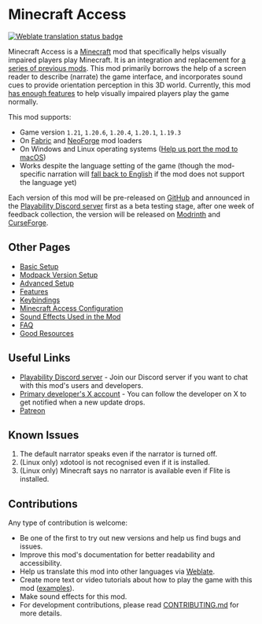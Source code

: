 # Minecraft Access

[![Weblate translation status badge](https://hosted.weblate.org/widget/minecraft-access/svg-badge.svg)](https://hosted.weblate.org/engage/minecraft-access/)

Minecraft Access is a [Minecraft](https://www.minecraft.net) mod that specifically helps visually impaired players play Minecraft.
It is an integration and replacement for [a series of previous mods](https://github.com/accessible-minecraft).
This mod primarily borrows the help of a screen reader to describe (narrate) the game interface, and incorporates sound cues to provide orientation perception in this 3D world.
Currently, this mod [has enough features](docs/faq.md#is-the-mod-enough-to-play-the-game-normally) to help visually impaired players play the game normally.

This mod supports:

* Game version `1.21`, `1.20.6`, `1.20.4`, `1.20.1`, `1.19.3`
* On [Fabric](https://fabricmc.net/use/installer/) and [NeoForge](https://neoforged.net) mod loaders
* On Windows and Linux operating systems ([Help us port the mod to macOS](https://github.com/khanshoaib3/minecraft-access/issues/22))
* Works despite the language setting of the game (though the mod-specific narration will [fall back to English](/docs/features.md#i18n-fallback-mechanism) if the mod does not support the language yet)

Each version of this mod will be pre-released on [GitHub](https://github.com/khanshoaib3/minecraft-access/releases) and announced in the [Playability Discord server](https://discord.gg/yQjjsDqWQX) first as a beta testing stage, after one week of feedback collection, the version will be released on [Modrinth](https://modrinth.com/mod/minecraft-access/versions) and [CurseForge](https://legacy.curseforge.com/minecraft/mc-mods/blind-accessibility/files). 

## Other Pages

* [Basic Setup](/docs/setup/basic.md)
* [Modpack Version Setup](/docs/setup/modpack.md)
* [Advanced Setup](/docs/setup/advanced.md)
* [Features](/docs/features.md)
* [Keybindings](/docs/keybindings.md)
* [Minecraft Access Configuration](/docs/config.md)
* [Sound Effects Used in the Mod](https://html-preview.github.io/?url=https://github.com/khanshoaib3/minecraft-access/blob/1.21/docs/sounds.html)
* [FAQ](/docs/faq.md)
* [Good Resources](/docs/good-resources.md)

## Useful Links

* [Playability Discord server](https://discord.gg/yQjjsDqWQX) - Join our Discord server if you want to chat with this mod's users and developers.
* [Primary developer's X account](https://x.com/shoaib_mk0) - You can follow the developer on X to get notified when a new update drops.
* [Patreon](https://www.patreon.com/shoaibkhan)

## Known Issues

1. The default narrator speaks even if the narrator is turned off.
2. (Linux only) xdotool is not recognised even if it is installed.
3. (Linux only) Minecraft says no narrator is available even if Flite is installed.

## Contributions

Any type of contribution is welcome:

* Be one of the first to try out new versions and help us find bugs and issues.
* Improve this mod's documentation for better readability and accessibility.
* Help us translate this mod into other languages via [Weblate](https://hosted.weblate.org/engage/minecraft-access/).
* Create more text or video tutorials about how to play the game with this mod ([examples](/docs/good-resources.md#gameplay-with-this-mod)).
* Make sound effects for this mod.
* For development contributions, please read [CONTRIBUTING.md](CONTRIBUTING.md) for more details.
